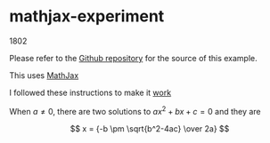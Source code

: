 # mathjax-experiment

1802

Please refer to the [Github repository](https://github.com/tonghuikang/mathjax-experiment) for the source of this example.

This uses [MathJax](https://github.com/mathjax/MathJax)

I followed these instructions to make it [work](http://csega.github.io/mypost/2017/03/28/how-to-set-up-mathjax-on-jekyll-and-github-properly.html)

<script type="text/x-mathjax-config"> MathJax.Hub.Config({ TeX: { equationNumbers: { autoNumber: "all" } } }); 
</script>
<script type="text/x-mathjax-config">
         MathJax.Hub.Config({
           tex2jax: {
             inlineMath: [ ['$','$'], ["\\(","\\)"] ],
             processEscapes: true
           }
         });
</script>
<script src="https://cdn.mathjax.org/mathjax/latest/MathJax.js?config=TeX-AMS-MML_HTMLorMML" type="text/javascript"></script>

When $a \neq 0$, there are two solutions to $ax^2 + bx + c = 0$ and they are

$$
x = {-b \pm \sqrt{b^2-4ac} \over 2a}
$$

